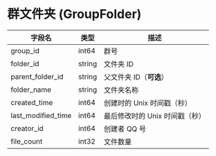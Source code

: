 # 群文件夹 (GroupFolder)
| 字段名 | 类型 | 描述 |
| --- | --- | --- |
| group_id | int64 | 群号 |
| folder_id | string | 文件夹 ID |
| parent_folder_id | string | 父文件夹 ID（**可选**） |
| folder_name | string | 文件夹名称 |
| created_time | int64 | 创建时的 Unix 时间戳（秒） |
| last_modified_time | int64 | 最后修改时的 Unix 时间戳（秒） |
| creator_id | int64 | 创建者 QQ 号 |
| file_count | int32 | 文件数量 |

